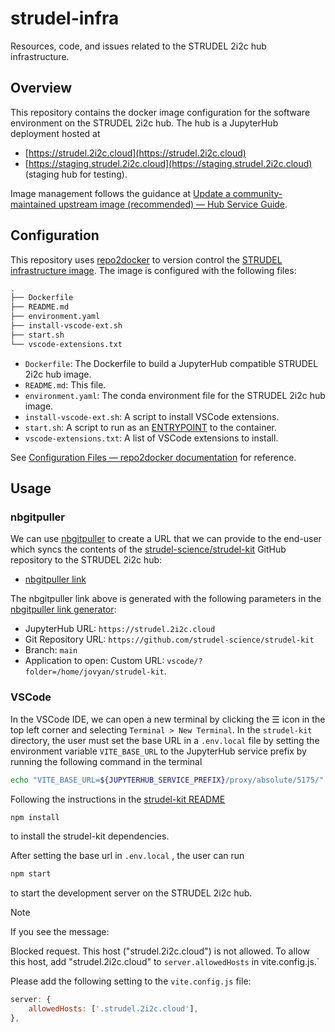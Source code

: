 # strudel-infra

Resources, code, and issues related to the STRUDEL 2i2c hub infrastructure.

## Overview

This repository contains the docker image configuration for the software environment on the STRUDEL 2i2c hub. The hub is a JupyterHub deployment hosted at

- [https://strudel.2i2c.cloud](https://strudel.2i2c.cloud)
- [https://staging.strudel.2i2c.cloud](https://staging.strudel.2i2c.cloud) (staging hub for testing).

Image management follows the guidance at [Update a community-maintained upstream image (recommended) — Hub Service Guide](https://docs.2i2c.org/admin/howto/environment/update-community-image/).

## Configuration

This repository uses [repo2docker](https://repo2docker.readthedocs.io/en/latest/index.html) to version control the [STRUDEL infrastructure image](https://quay.io/repository/strudel/infrastructure-image). The image is configured with the following files:

```bash
.
├── Dockerfile
├── README.md
├── environment.yaml
├── install-vscode-ext.sh
├── start.sh
└── vscode-extensions.txt
```

- `Dockerfile`: The Dockerfile to build a JupyterHub compatible STRUDEL 2i2c hub image.
- `README.md`: This file.
- `environment.yaml`: The conda environment file for the STRUDEL 2i2c hub image.
- `install-vscode-ext.sh`: A script to install VSCode extensions.
- `start.sh`: A script to run as an [ENTRYPOINT](https://docs.docker.com/engine/reference/builder/#entrypoint) to the container.
- `vscode-extensions.txt`: A list of VSCode extensions to install.

See [Configuration Files — repo2docker documentation](https://repo2docker.readthedocs.io/en/latest/config_files.html) for reference.

## Usage

### nbgitpuller

We can use [nbgitpuller](https://nbgitpuller.readthedocs.io/en/latest/) to create a URL that we can provide to the end-user which syncs the contents of the [strudel-science/strudel-kit](https://github.com/strudel-science/strudel-kit) GitHub repository to the STRUDEL 2i2c hub:

- [nbgitpuller link](https://strudel.2i2c.cloud/hub/user-redirect/git-pull?repo=https%3A%2F%2Fgithub.com%2Fstrudel-science%2Fstrudel-kit&urlpath=vscode%2F%3Ffolder%3D%2Fhome%2Fjovyan%2Fstrudel-kit&branch=main)

The nbgitpuller link above is generated with the following parameters in the [nbgitpuller link generator](https://nbgitpuller.readthedocs.io/en/latest/link.html):

- JupyterHub URL: `https://strudel.2i2c.cloud`
- Git Repository URL: `https://github.com/strudel-science/strudel-kit`
- Branch: `main`
- Application to open: Custom URL: `vscode/?folder=/home/jovyan/strudel-kit`.

### VSCode

In the VSCode IDE, we can open a new terminal by clicking the ☰ icon in the top left corner and selecting `Terminal > New Terminal`. In the `strudel-kit` directory, the user must set the base URL in a  `.env.local` file by setting the environment variable `VITE_BASE_URL` to the JupyterHub service prefix by running the following command in the terminal

```bash
echo "VITE_BASE_URL=${JUPYTERHUB_SERVICE_PREFIX}/proxy/absolute/5175/" > .env.local.
```

Following the instructions in the [strudel-kit README](https://github.com/strudel-science/strudel-kit/blob/main/README.md)

```bash
npm install
```

to install the strudel-kit dependencies.

After setting the base url in `.env.local` , the user can run

```bash
npm start
```

to start the development server on the STRUDEL 2i2c hub.

>[!note]
> If you see the message:
>
> Blocked request. This host ("strudel.2i2c.cloud") is not allowed. To allow this host, add "strudel.2i2c.cloud" to `server.allowedHosts` in vite.config.js.`
>
> Please add the following setting to the `vite.config.js` file:
>
> ```javascript
> server: {
>     allowedHosts: ['.strudel.2i2c.cloud'],
> },
> ```
